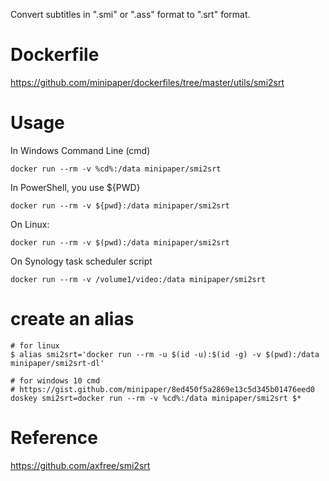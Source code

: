 Convert subtitles in ".smi" or ".ass" format to ".srt" format.

# Dockerfile
https://github.com/minipaper/dockerfiles/tree/master/utils/smi2srt

# Usage

In Windows Command Line (cmd)
```shell script
docker run --rm -v %cd%:/data minipaper/smi2srt
```

In PowerShell, you use ${PWD}
```shell script
docker run --rm -v ${pwd}:/data minipaper/smi2srt
```

On Linux:
```shell script
docker run --rm -v $(pwd):/data minipaper/smi2srt
```

On Synology task scheduler script
```shell script
docker run --rm -v /volume1/video:/data minipaper/smi2srt
```

# create an alias
```shell script
# for linux
$ alias smi2srt='docker run --rm -u $(id -u):$(id -g) -v $(pwd):/data minipaper/smi2srt-dl'

# for windows 10 cmd
# https://gist.github.com/minipaper/8ed450f5a2869e13c5d345b01476eed0
doskey smi2srt=docker run --rm -v %cd%:/data minipaper/smi2srt $*
```


# Reference
https://github.com/axfree/smi2srt
